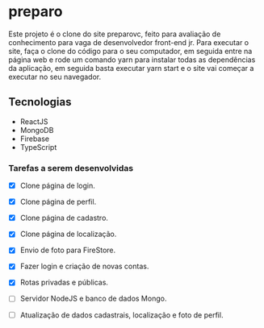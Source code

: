 # preparo

Este projeto é o clone do site preparovc, feito para avaliação de conhecimento para vaga de desenvolvedor front-end jr.
Para executar o site, faça o clone do código para o seu computador, em seguida entre na página web e rode um comando yarn para instalar todas as
dependências da aplicação, em seguida basta executar yarn start e o site vai começar a executar no seu navegador.

## Tecnologias

* ReactJS
* MongoDB
* Firebase
* TypeScript

### Tarefas a serem desenvolvidas

- [x] Clone página de login.
- [x] Clone página de perfil.
- [x] Clone página de cadastro.
- [x] Clone página de localização.
- [x] Envio de foto para FireStore.
- [x] Fazer login e criação de novas contas.
- [x] Rotas privadas e públicas.
- [ ] Servidor NodeJS e banco de dados Mongo.
- [ ] Atualização de dados cadastrais, localização e foto de perfil.

